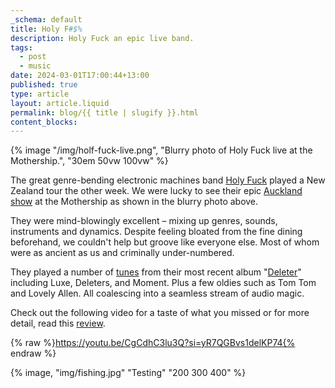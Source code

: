 ```yaml
---
_schema: default
title: Holy F#$%
description: Holy Fuck an epic live band.
tags:
  - post
  - music
date: 2024-03-01T17:00:44+13:00
published: true
type: article
layout: article.liquid
permalink: blog/{{ title | slugify }}.html
content_blocks:
---
```

{% image "/img/holf-fuck-live.png", "Blurry photo of Holy Fuck live at the Mothership.", "30em 50vw 100vw" %}

The great genre-bending electronic machines band <a href="https://www.holyfuckmusic.com/" title="Homepage for Holy Fuck" target="_blank" rel="noopener">Holy Fuck</a> played a New Zealand tour the other week. We were lucky to see their epic <a href="https://www.undertheradar.co.nz/news/21097/Holy-Fuck-Touring-New-Zealand-In-February.utr" title="Click to read about their NZ tour." target="_blank" rel="noopener">Auckland show</a> at the Mothership as shown in the blurry photo above.

They were mind-blowingly excellent –&nbsp;mixing up genres, sounds, instruments and dynamics. Despite feeling bloated from the fine dining beforehand, we couldn't help but groove like everyone else. Most of whom were as ancient as us and criminally under-numbered.

They played a number of <a href="https://www.setlist.fm/setlist/holy-fuck/2024/the-mothership-auckland-new-zealand-2bad942e.html" title="Set list from the show at Mothership" target="_blank" rel="noopener">tunes</a> from their most recent album "<a href="https://holyfuck.bandcamp.com/album/deleter" title="Grab Deleter from their Bandcamp" target="_blank" rel="noopener">Deleter</a>" including Luxe, Deleters, and Moment. Plus a few oldies such as Tom Tom and Lovely Allen. All coalescing into a seamless stream of audio magic.

Check out the following video for a taste of what you missed or for more detail, read this <a href="https://13thfloor.co.nz/holy-fuck-the-mothership-february-16-2024/" title="Review of Holy Fuck by the 13th Floor." target="_blank" rel="noopener">review</a>.

{% raw %}https://youtu.be/CgCdhC3lu3Q?si=yR7QGBvs1delKP74{% endraw %}

{% image, "img/fishing.jpg" "Testing" "200 300 400" %}